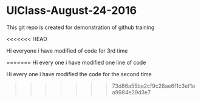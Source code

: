 # UIClass-August-24-2016
This git repo is created for demonstration of github training


<<<<<<< HEAD


Hi everyone i have modified of code for 3rd time


=======
Hi every one i  have modified one line of code

Hi every one i have modified the code for the second time
>>>>>>> 73d86a55be2cf9c28ae6f1c3ef1ea9984e29d3e7
